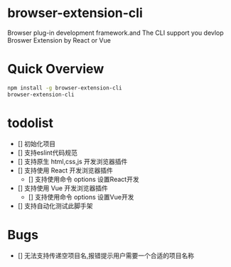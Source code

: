# browser-extension-cli
Browser plug-in development framework.and The CLI support you devlop Broswer Extension by React or Vue


# Quick Overview

```sh
npm install -g browser-extension-cli
browser-extension-cli
```


# todolist
- [] 初始化项目
- [] 支持eslint代码规范
- [] 支持原生 html,css,js 开发浏览器插件
- [] 支持使用 React 开发浏览器插件
  - [] 支持使用命令 options 设置React开发
- [] 支持使用 Vue 开发浏览器插件
  - [] 支持使用命令 options 设置Vue开发
- [] 支持自动化测试此脚手架

# Bugs

- [] 无法支持传递空项目名,报错提示用户需要一个合适的项目名称